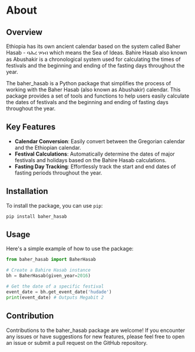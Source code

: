 # About 

## Overview

Ethiopia has its own ancient calendar based on the system called Baher Hasab - ባሕረ ሃሳብ which means the Sea of Ideas. Bahire Hasab  also known as Abushakir is a chronological system used for calculating the times of festivals and the beginning and ending of the fasting days throughout the year.

The baher_hasab is a Python package that simplifies the process of working with the Baher Hasab (also known as Abushakir) calendar. This package provides a set of tools and functions to help users easily calculate the dates of festivals and the beginning and ending of fasting days throughout the year.

## Key Features

- **Calendar Conversion**: Easily convert between the Gregorian calendar and the Ethiopian calendar.
- **Festival Calculations**: Automatically determine the dates of major festivals and holidays based on the Bahire Hasab calculations.
- **Fasting Day Tracking**: Effortlessly track the start and end dates of fasting periods throughout the year.

## Installation

To install the package, you can use `pip`:
```
pip install baher_hasab
```

## Usage

Here's a simple example of how to use the package:

```python
from baher_hasab import BaherHasab

# Create a Bahire Hasab instance
bh = BaherHasab(given_year=2016)

# Get the date of a specific festival
event_date = bh.get_event_date('hudade')
print(event_date) # Outputs Megabit 2
```

## Contribution
Contributions to the baher_hasab package are welcome! If you encounter any issues or have suggestions for new features, please feel free to open an issue or submit a pull request on the GitHub repository.